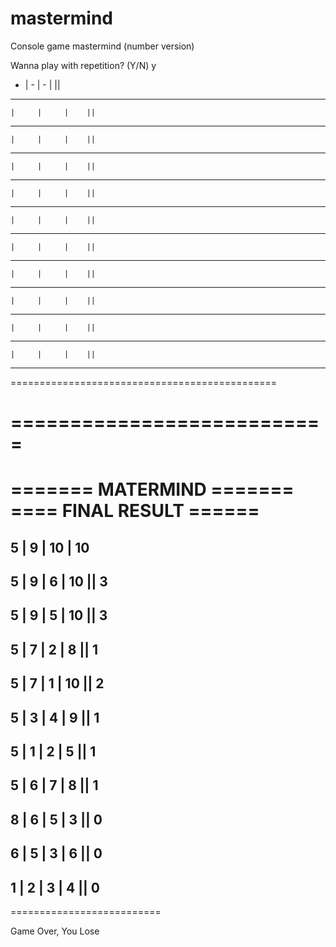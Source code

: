# mastermind

Console game mastermind (number version)

Wanna play with repetition? (Y/N)
y

                           
 -  |  -  |  -  |    ||
 ----------------------
    |     |     |    ||  
---------------------
    |     |     |    ||  
---------------------
    |     |     |    ||  
---------------------
    |     |     |    ||  
---------------------
    |     |     |    ||  
---------------------
    |     |     |    ||  
---------------------
    |     |     |    ||  
---------------------
    |     |     |    ||  
---------------------
    |     |     |    ||  
---------------------
    |     |     |    ||  
---------------------
                           
==============================================

===========================
==========================
======= MATERMIND  =======
====  FINAL RESULT  ======
==========================
                          
  5  |  9  |  10  |  10
-------------------------
 5  |  9  |  6  |  10   ||   3
---------------------
 5  |  9  |  5  |  10   ||   3
---------------------
 5  |  7  |  2  |  8   ||   1
---------------------
 5  |  7  |  1  |  10   ||   2
---------------------
 5  |  3  |  4  |  9   ||   1
---------------------
 5  |  1  |  2  |  5   ||   1
---------------------
 5  |  6  |  7  |  8   ||   1
---------------------
 8  |  6  |  5  |  3   ||   0
---------------------
 6  |  5  |  3  |  6   ||   0
---------------------
 1  |  2  |  3  |  4   ||   0
---------------------
                          
==========================

Game Over, You Lose

